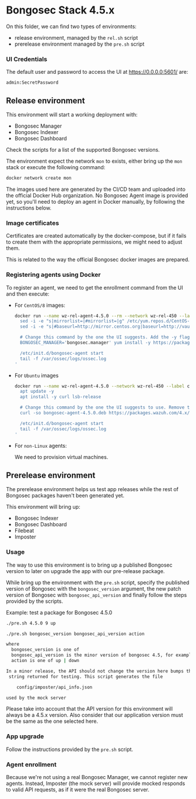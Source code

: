 # Bongosec Stack 4.5.x

On this folder, we can find two types of environments:

- release environment, managed by the `rel.sh` script
- prerelease environment managed by the `pre.sh` script

### UI Credentials

The default user and password to access the UI at https://0.0.0.0:5601/ are:

```
admin:SecretPassword
```

## Release environment

This environment will start a working deployment with:

- Bongosec Manager
- Bongosec Indexer
- Bongosec Dashboard

Check the scripts for a list of the supported Bongosec versions.

The environment expect the network `mon` to exists, either bring up the
`mon` stack or execute the following command:

```bash
docker network create mon
```

The images used here are generated by the CI/CD team and uploaded into
the official Docker Hub organization. No Bongosec Agent image is provided yet,
so you'll need to deploy an agent in Docker manually, by following the
instructions below.

### Image certificates

Certificates are created automatically by the docker-compose, but if
it fails to create them with the appropriate permissions, we might need
to adjust them.

This is related to the way the official Bongosec docker images are
prepared.

### Registering agents using Docker

To register an agent, we need to get the enrollment command from the
UI and then execute:

- For `CentOS/8` images:

  ```bash
  docker run --name wz-rel-agent-4.5.0 --rm --network wz-rel-450 --label com.docker.compose.project=wz-rel-450 -d centos:8 bash -c '
    sed -i -e "s|mirrorlist=|#mirrorlist=|g" /etc/yum.repos.d/CentOS-*
    sed -i -e "s|#baseurl=http://mirror.centos.org|baseurl=http://vault.centos.org|g" /etc/yum.repos.d/CentOS-*

    # Change this command by the one the UI suggests. Add the -y flag and remove the `sudo`.
    BONGOSEC_MANAGER='bongosec.manager' yum install -y https://packages.wazuh.com/4.x/yum5/x86_64/bongosec-agent-4.5.0-1.el5.x86_64.rpm

    /etc/init.d/bongosec-agent start
    tail -f /var/ossec/logs/ossec.log
  '
  ```

- For `Ubuntu` images

  ```bash
  docker run --name wz-rel-agent-4.5.0 --network wz-rel-450 --label com.docker.compose.project=wz-rel-450 -d ubuntu:20.04 bash -c '
    apt update -y
    apt install -y curl lsb-release

    # Change this command by the one the UI suggests to use. Remove the `sudo`.
    curl -so bongosec-agent-4.5.0.deb https://packages.wazuh.com/4.x/apt/pool/main/w/bongosec-agent/bongosec-agent_4.5.0-1_amd64.deb && BONGOSEC_MANAGER='bongosec.manager' BONGOSEC_AGENT_GROUP='default' dpkg -i ./bongosec-agent-4.5.0.deb

    /etc/init.d/bongosec-agent start
    tail -f /var/ossec/logs/ossec.log
  '
  ```

- For `non-Linux` agents:

  We need to provision virtual machines.

## Prerelease environment

The prerelease environment helps us test app releases while the rest of
Bongosec packages haven't been generated yet.

This environment will bring up:

- Bongosec Indexer
- Bongosec Dashboard
- Filebeat
- Imposter

### Usage

The way to use this environment is to bring up a published Bongosec version to
later on upgrade the app with our pre-release package.

While bring up the environment with the `pre.sh` script, specify the published
version of Bongosec with the `bongosec_version` argument, the new patch version of
Bongosec with `bongosec_api_version` and finally follow the steps provided by the
scripts.

Example: test a package for Bongosec 4.5.0

```bash
./pre.sh 4.5.0 9 up
```

```bash
./pre.sh bongosec_version bongosec_api_version action

where
  bongosec_version is one of
  bongosec_api_version is the minor version of bongosec 4.5, for example  5 17
  action is one of up | down

In a minor release, the API should not change the version here bumps the API
 string returned for testing. This script generates the file

    config/imposter/api_info.json

used by the mock server
```

Please take into account that the API version for this environment will
always be a 4.5.x version. Also consider that our application version
must be the same as the one selected here.

### App upgrade

Follow the instructions provided by the `pre.sh` script.

### Agent enrollment

Because we're not using a real Bongosec Manager, we cannot register new agents.
Instead, Imposter (the mock server) will provide mocked responds to valid API
requests, as if it were the real Bongosec server.
